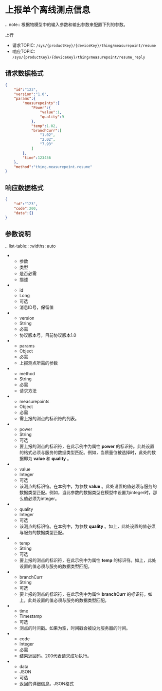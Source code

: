 # 上报单个离线测点信息

.. note:: 根据物模型中的输入参数和输出参数来配置下列的参数。

上行
- 请求TOPIC: `/sys/{productKey}/{deviceKey}/thing/measurepoint/resume`
- 响应TOPIC: `/sys/{productKey}/{deviceKey}/thing/measurepoint/resume_reply`

## 请求数据格式

``` json
{
    "id":"123",
    "version":"1.0",
    "params":{
        "measurepoints":{
            "Power":{
                "value":1,
                "quality":9
            },
            "temp":1.02,
            "branchCurr":[
                "1.02",
                "2.02",
                "7.93"
            ]
        },
        "time":123456
    },
    "method":"thing.measurepoint.resume"
}
```

## 响应数据格式

``` json
{
    "id":"123",
    "code":200,
    "data":{}
}
```

## 参数说明

.. list-table::
   :widths: auto

   * - 参数
     - 类型
     - 是否必需
     - 描述
   * - id
     - Long
     - 可选
     - 消息ID号，保留值
   * - version
     - String
     - 必需
     - 协议版本号，目前协议版本1.0
   * - params
     - Object
     - 必需
     - 上报测点所需的参数
   * - method
     - String
     - 必需
     - 请求方法
   * - measurepoints
     - Object
     - 必需
     - 需上报的测点的标识符的列表。
   * - power
     - String
     - 可选
     - 要上报的测点的标识符，在此示例中为属性 **power** 的标识符。此处设置的格式必须与服务的数据类型匹配。例如，当质量位被选择时，此处的数据即为 **value** 和 **quality** 。
   * - value
     - Integer
     - 可选
     - 该测点的标识符。在本例中，为参数 **value** 。此处设置的值必须与服务的数据类型匹配。例如，当此参数的数据类型在模型中设置为integer时，那么值必须为integer。
   * - quality
     - Integer
     - 可选
     - 该测点的标识符。在本例中，为参数 **quality** 。如上，此处设置的值必须与服务的数据类型匹配。
   * - temp
     - String
     - 可选
     - 要上报的测点的标识符，在此示例中为属性 **temp** 的标识符。如上，此处设置的值必须与服务的数据类型匹配。
   * - branchCurr
     - String
     - 可选
     - 要上报的测点的标识符，在此示例中为属性 **branchCurr** 的标识符。如上，此处设置的值必须与服务的数据类型匹配。
   * - time
     - Timestamp
     - 可选
     - 测点的时间戳。如果为空，时间戳会被设为服务器的时间。
   * - code
     - Integer
     - 必需
     - 结果返回码。200代表请求成功执行。
   * - data
     - JSON
     - 可选
     - 返回的详细信息。JSON格式


<!--end-->

